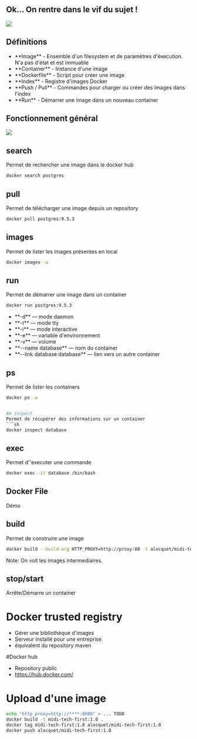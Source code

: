 ## Ok... On rentre dans le vif du sujet !
![](data/pratique/pratique.gif)


## Définitions
* <!-- .element: class="fragment" -->**Image** - Ensemble d'un filesystem et de paramètres d'éxecution. N'a pas d'état et est immuable
* <!-- .element: class="fragment" -->**Container** - Instance d'une image
* <!-- .element: class="fragment" -->**Dockerfile** - Script pour créer une image
* <!-- .element: class="fragment" -->**Index** - Registre d'images Docker
* <!-- .element: class="fragment" -->**Push / Pull** - Commandes pour charger ou créer des images dans l'index
* <!-- .element: class="fragment" -->**Run** - Démarrer une image dans un nouveau container


## Fonctionnement général
![](data/comment/basics-of-docker-system.png)


## search
Permet de rechercher une image dans le docker hub
```sh
docker search postgres
```


## pull
Permet de télécharger une image depuis un repository
```sh
docker pull postgres:9.5.3
```


## images
Permet de lister les images présentes en local
```sh
docker images -a
```


## run
Permet de démarrer une image dans un container
```sh
docker run postgres:9.5.3
```
* <!-- .element: class="fragment" --> **-d** &mdash; mode daemon
* <!-- .element: class="fragment" --> **-t** &mdash; mode tty
* <!-- .element: class="fragment" --> **-i** &mdash; mode interactive
* <!-- .element: class="fragment" --> **-e** &mdash; variable d'environnement
* <!-- .element: class="fragment" --> **-v** &mdash; volume
* <!-- .element: class="fragment" --> **--name database** &mdash; nom du container
* <!-- .element: class="fragment" --> **--link database:database** &mdash; lien vers un autre container


## ps
Permet de lister les containers
```sh
docker ps -a


## inspect
Permet de récupérer des informations sur un container
```sh
docker inspect database
```


## exec
Permet d''executer une commande
```sh
docker exec -it database /bin/bash
```


## Docker File
Démo


## build
Permet de construire une image
```sh
docker build --build-arg HTTP_PROXY=http://proxy:80 -t alocquet/midi-tech-first:1.0 .
```
Note: On voit les images intermediaires.


## stop/start
Arrête/Démarre un container


# Docker trusted registry
 * Gérer une bibliothèque d'images
 * Serveur installé pour une entreprise
 * équivalent du repository maven


#Docker hub
 * Repository public
 * https://hub.docker.com/


# Upload d'une image
```sh
echo "http_proxy=http://****:8080" > ... TODO
docker build -t midi-tech-first:1.0 .
docker tag midi-tech-first:1.0 alocquet/midi-tech-first:1.0
docker push alocquet/midi-tech-first:1.0
```
